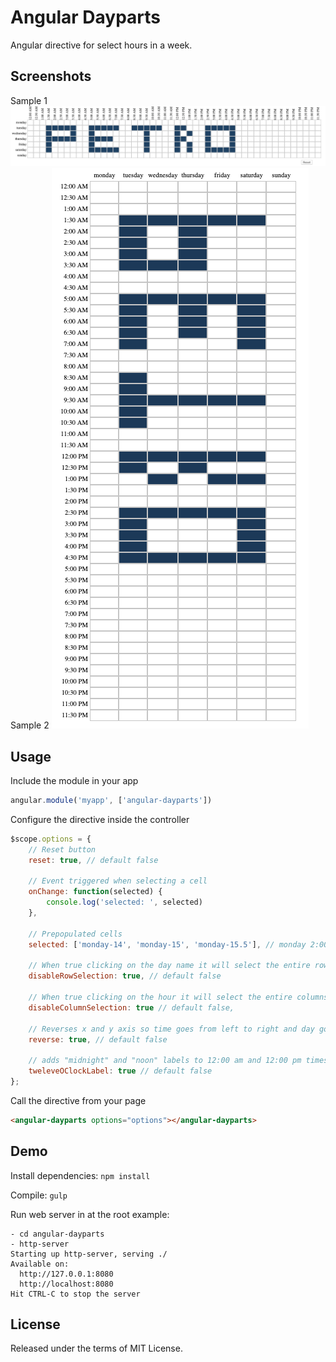 # Angular Dayparts

Angular directive for select hours in a week.




## Screenshots
Sample 1
![Sample](sample1.png)
Sample 2
![Sample](sample2.png)


## Usage
Include the module in your app

```javascript
angular.module('myapp', ['angular-dayparts'])
```


Configure the directive inside the controller

```javascript
$scope.options = {
    // Reset button
    reset: true, // default false
    
    // Event triggered when selecting a cell
    onChange: function(selected) {
        console.log('selected: ', selected)
    },
    
    // Prepopulated cells
    selected: ['monday-14', 'monday-15', 'monday-15.5'], // monday 2:00 pm, monday 3:00 pm, monday 3:30 pm
    
    // When true clicking on the day name it will select the entire row
    disableRowSelection: true, // default false
    
    // When true clicking on the hour it will select the entire columns
    disableColumnSelection: true // default false,

    // Reverses x and y axis so time goes from left to right and day goes top to bottom (i.e. sample1 is `reverse: true`) 
    reverse: true, // default false

    // adds "midnight" and "noon" labels to 12:00 am and 12:00 pm times.
    tweleveOClockLabel: true // default false
};
```


Call the directive from your page

```html
<angular-dayparts options="options"></angular-dayparts>
```

## Demo
Install dependencies:
`npm install`

Compile:
`gulp`

Run web server in at the root
example:
```
- cd angular-dayparts
- http-server
Starting up http-server, serving ./
Available on:
  http://127.0.0.1:8080
  http://localhost:8080
Hit CTRL-C to stop the server
```



## License

Released under the terms of MIT License.
